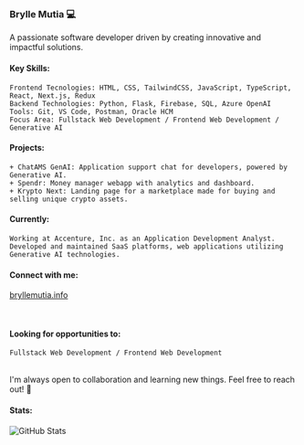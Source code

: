 ### Brylle Mutia 💻

A passionate software developer driven by creating innovative and impactful solutions.

#### Key Skills:

    Frontend Tecnologies: HTML, CSS, TailwindCSS, JavaScript, TypeScript, React, Next.js, Redux
    Backend Technologies: Python, Flask, Firebase, SQL, Azure OpenAI
    Tools: Git, VS Code, Postman, Oracle HCM
    Focus Area: Fullstack Web Development / Frontend Web Development / Generative AI

#### Projects:

    + ChatAMS GenAI: Application support chat for developers, powered by Generative AI.  
    + Spendr: Money manager webapp with analytics and dashboard.
    + Krypto Next: Landing page for a marketplace made for buying and selling unique crypto assets. 

#### Currently:

    Working at Accenture, Inc. as an Application Development Analyst. 
    Developed and maintained SaaS platforms, web applications utilizing Generative AI technologies.

#### Connect with me:

[bryllemutia.info](https://www.bryllemutia.info)

<br>

#### Looking for opportunities to:

    Fullstack Web Development / Frontend Web Development

<br>
I'm always open to collaboration and learning new things. Feel free to reach out! 👋
<br>

#### Stats:
![GitHub Stats](https://github-readme-streak-stats.herokuapp.com/?user=bryllemutia&theme=vue-dark&hide_border=true)

